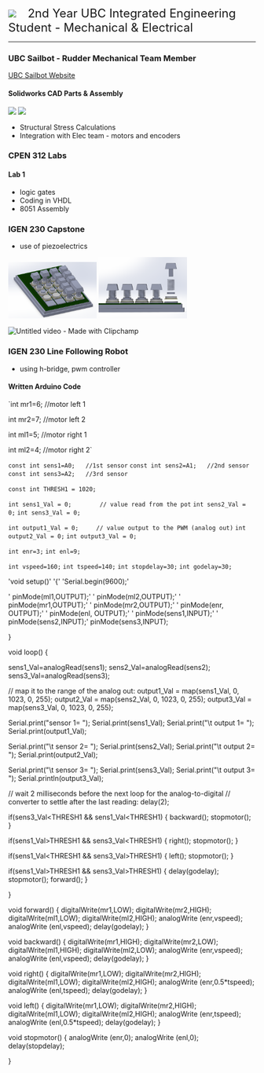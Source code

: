 

<br/>
<img src="https://github.com/ko-vera/ko-vera.github.io/assets/91451073/cd6c7775-5e18-4cb7-b367-4364af5e81c0" width="80">
&nbsp;&nbsp;&nbsp;&nbsp; <font size ="5"> 2nd Year UBC Integrated Engineering Student - Mechanical & Electrical</font>  

----
### UBC Sailbot - Rudder Mechanical Team Member
[UBC Sailbot Website](https://www.ubcsailbot.org/)
#### Solidworks CAD Parts & Assembly
<img src="https://github.com/ko-vera/ko-vera.github.io/assets/91451073/18be7fbe-1d6d-4935-bb8d-18311dc1d2e1" width="180"> <img src="https://github.com/ko-vera/ko-vera.github.io/assets/91451073/dcda9d7b-4d81-40f5-aba7-b0ffed2962ce" width="300">

- Structural Stress Calculations
- Integration with Elec team - motors and encoders


### CPEN 312 Labs
#### Lab 1
- logic gates
- Coding in VHDL 
- 8051 Assembly

  
### IGEN 230 Capstone
- use of piezoelectrics
  
<img src="/assets/numpadbreakdown" width="180">
<img src="/assets/numpadexploded" width="180">

![Untitled video - Made with Clipchamp](https://github.com/ko-vera/ko-vera.github.io/assets/91451073/953a51cf-c60d-465f-b170-7065d8c8f2f6)

  
### IGEN 230 Line Following Robot
- using h-bridge, pwm controller
#### Written Arduino Code
`int mr1=6;  //motor left 1

int mr2=7;  //motor left 2

int ml1=5;  //motor right 1

int ml2=4;  //motor right 2`

`const int sens1=A0;   //1st sensor`
`const int sens2=A1;   //2nd sensor`
`const int sens3=A2;   //3rd sensor`

`const int THRESH1 = 1020;`

`int sens1_Val = 0;        // value read from the pot`
`int sens2_Val = 0;`
`int sens3_Val = 0;`

`int output1_Val = 0;     // value output to the PWM (analog out)`
`int output2_Val = 0;`
`int output3_Val = 0;`

`int enr=3;`
`int enl=9;`

`int vspeed=160;`
`int tspeed=140;`
`int stopdelay=30;`
`int godelay=30;`


'void   setup()'
'{'
  'Serial.begin(9600);'

' pinMode(ml1,OUTPUT);'
' pinMode(ml2,OUTPUT);'
' pinMode(mr1,OUTPUT);'
' pinMode(mr2,OUTPUT);'
' pinMode(enr, OUTPUT);'
' pinMode(enl, OUTPUT);'
' pinMode(sens1,INPUT);'
' pinMode(sens2,INPUT);'
 pinMode(sens3,INPUT);
   
}

void loop()
{
 
   sens1_Val=analogRead(sens1);
   sens2_Val=analogRead(sens2);
   sens3_Val=analogRead(sens3);


   // map it to the range of the analog out:
   output1_Val = map(sens1_Val, 0, 1023, 0, 255);
   output2_Val = map(sens2_Val, 0, 1023, 0, 255);
   output3_Val = map(sens3_Val, 0, 1023, 0, 255);


  Serial.print("sensor 1= ");
  Serial.print(sens1_Val);
  Serial.print("\t output 1= ");
  Serial.print(output1_Val);


  Serial.print("\t sensor 2= ");
  Serial.print(sens2_Val);
  Serial.print("\t output 2= ");
  Serial.print(output2_Val);

  Serial.print("\t sensor 3= ");
  Serial.print(sens3_Val);
  Serial.print("\t output 3= ");
  Serial.println(output3_Val);


  // wait 2 milliseconds before the next loop for the analog-to-digital
  // converter to settle after the last reading:
  delay(2);
  

  if(sens3_Val<THRESH1 && sens1_Val<THRESH1)
  {
  backward();
  stopmotor();
  }

  if(sens1_Val>THRESH1 && sens3_Val<THRESH1)
  {
  right();
  stopmotor();
  }
 
  if(sens1_Val<THRESH1 && sens3_Val>THRESH1)
   { 
  left();
  stopmotor();
  }
  
  if(sens1_Val>THRESH1 && sens3_Val>THRESH1)
   {
    delay(godelay);
    stopmotor();
    forward();
  }




}

void forward()
 {
  digitalWrite(mr1,LOW);
  digitalWrite(mr2,HIGH);
  digitalWrite(ml1,LOW);
  digitalWrite(ml2,HIGH);
  analogWrite (enr,vspeed);
  analogWrite (enl,vspeed);
  delay(godelay);
 } 

void backward()
   {
    digitalWrite(mr1,HIGH);
    digitalWrite(mr2,LOW);
    digitalWrite(ml1,HIGH);
    digitalWrite(ml2,LOW);
    analogWrite (enr,vspeed);
    analogWrite (enl,vspeed);
    delay(godelay);
   }

void right()
   {
    digitalWrite(mr1,LOW);
    digitalWrite(mr2,HIGH);
    digitalWrite(ml1,LOW);
    digitalWrite(ml2,HIGH);
    analogWrite (enr,0.5*tspeed);
    analogWrite (enl,tspeed);
    delay(godelay);
   } 

void left()
   {
    digitalWrite(mr1,LOW);
    digitalWrite(mr2,HIGH);
    digitalWrite(ml1,LOW);
    digitalWrite(ml2,HIGH);
    analogWrite (enr,tspeed);
    analogWrite (enl,0.5*tspeed);
    delay(godelay);
   }  

void stopmotor()
 {
  analogWrite (enr,0);
  analogWrite (enl,0);
  delay(stopdelay);

 }


